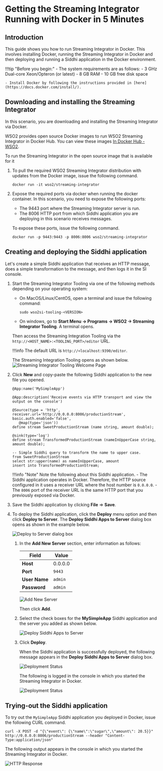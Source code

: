 # Getting the Streaming Integrator Running with Docker in 5 Minutes


## Introduction

This guide shows you how to run Streaming Integrator in Docker. This involves installing Docker, running the Streaming Integrator in Docker and then deploying and running a Siddhi application in the Docker environment.

!!!tip "Before you begin:"
    - The system requirements are as follows:
        -   3 GHz Dual-core Xeon/Opteron (or latest)
        -   8 GB RAM
        -   10 GB free disk space

    - Install Docker by following the instructions provided in [here](https://docs.docker.com/install/).

## Downloading and installing the Streaming Integrator

In this scenario, you are downloading and installing the Streaming Integrator via Docker.

WSO2 provides open source Docker images to run WSO2 Streaming Integrator in Docker Hub. You can view these images [In Docker Hub - WSO2](https://hub.docker.com/u/wso2/).

To run the Streaming Integrator in the  open source image that is available for it

1. To pull the required WSO2 Streaming Integrator distribution with updates from the Docker image, issue the following command.

    `docker run -it wso2/streaming-integrator`

2. Expose the required ports via docker when running the docker container. In this scenario, you need to expose the following ports:
    - The 9443 port where the Streaming Integrator server is run.
    - The 8006 HTTP port from which Siddhi application you are deploying in this scenario receives messages.

    To expose these ports, issue the following command.

    `docker run -p 9443:9443 -p 8006:8006 wso2/streaming-integrator`


## Creating and deploying the Siddhi application

Let's create a simple Siddhi application that receives an HTTP message, does a simple transformation to the message, and then logs it in the SI console.

1. Start the Streaming Integrator Tooling via one of the following methods depending on your operating system:

    - On MacOS/Linux/CentOS, open a terminal and issue the following command:

        `sudo wso2si-tooling-<VERSION>`

    - On windows, go to **Start Menu -> Programs -> WSO2 -> Streaming Integrator Tooling**. A terminal opens.

    Then access the Streaming Integration Tooling via the `http://<HOST_NAME>:<TOOLING_PORT>/editor` URL.

    !!!info
            The default URL is `http://<localhost:9390/editor`.

    The Streaming Integration Tooling opens as shown below.
       ![Streaming Integrator Tooling Welcome Page]({{base_path}}/images/quick-start-guide-101/Welcome-Page.png)


2. Click **New** and copy-paste the following Siddhi application to the new file you opened.

    ```
    @App:name('MySimpleApp')

    @App:description('Receive events via HTTP transport and view the output on the console')

    @Source(type = 'http', receiver.url='http://0.0.0.0:8006/productionStream', basic.auth.enabled='false',
       @map(type='json'))
    define stream SweetProductionStream (name string, amount double);

    @sink(type='log')
    define stream TransformedProductionStream (nameInUpperCase string, amount double);

    -- Simple Siddhi query to transform the name to upper case.
    from SweetProductionStream
    select str:upper(name) as nameInUpperCase, amount
    insert into TransformedProductionStream;
    ```

    !!!info "Note"
        Note the following about this Siddhi application.
        - The Siddhi application operates in Docker. Therefore, the HTTP source configured in it uses a receiver URL where the host number is `0.0.0.0`.
        - The `8006` port of the receiver URL is the same HTTP port that you previously exposed via Docker.


3. Save the Siddhi application by clicking **File** => **Save**.


4. To deploy the Siddhi application, click the **Deploy** menu option and then click **Deploy to Server**. The **Deploy Siddhi Apps to Server** dialog box opens as shown in the example below.

    ![Deploy to Server dialog box]({{base_path}}/images/getting-si-run-with-mi/deploy-to-server-dialog-box.png)

    1. In the **Add New Server** section, enter information as follows:

          | Field           | Value                            |
          |-----------------|----------------------------------|
          | **Host**        | 0.0.0.0                        |
          | **Port**        | `9443`                           |
          | **User Name**   | `admin`                          |
          | **Password**    | `admin`                          |


        ![Add New Server]({{base_path}}/images/getting-si-run-with-mi/add-new-server.png)

        Then click **Add**.

    2. Select the check boxes for the **MySimpleApp** Siddhi application and the server you added as shown below.

        ![Deploy Siddhi Apps to Server]({{base_path}}/images/getting-si-run-with-mi/select-siddhi-app-and-server.png)

    3. Click **Deploy**.

        When the Siddhi application is successfully deployed, the following message appears in the **Deploy Siddhi Apps to Server** dialog box.

        ![Deployment Status]({{base_path}}/images/getting-si-run-with-mi/siddhi-application-deployment-status.png)


        The following is logged in the console in which you started the Streaming Integrator in Docker.

        ![Deployment Status]({{base_path}}/images/hello-world-with-docker/siddhi-app-deployed-in-docker-log.png)



## Trying-out the Siddhi application

To try out the `MySimpleApp` Siddhi application you deployed in Docker, issue the following CURL command.

```
curl -X POST -d "{\"event\": {\"name\":\"sugar\",\"amount\": 20.5}}"  http://0.0.0.0:8006/productionStream --header "Content-Type:application/json"
```

The following output appears in the console in which you started the Streaming Integrator in Docker.

![HTTP Response]({{base_path}}/images/hello-world-with-docker/http-response.png)


